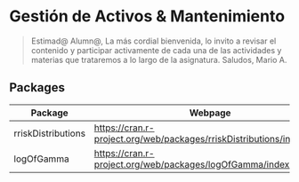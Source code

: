 # Gestión de Activos & Mantenimiento
> Estimad@ Alumn@,
> La más cordial bienvenida, lo invito a revisar el contenido y participar activamente de cada una de las actividades y materias que trataremos a lo largo de la asignatura.
> Saludos,
> Mario A.

## Packages
| Package| Webpage |
| ------ | ------ |
| rriskDistributions | https://cran.r-project.org/web/packages/rriskDistributions/index.html |
| logOfGamma | https://cran.r-project.org/web/packages/logOfGamma/index.html |
